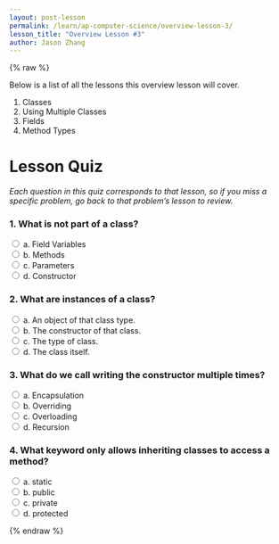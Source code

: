 ```yaml
---
layout: post-lesson
permalink: /learn/ap-computer-science/overview-lesson-3/
lesson_title: "Overview Lesson #3"
author: Jason Zhang
---
```


<script src="/questions.js"></script>

{% raw %}

Below is a list of all the lessons this overview lesson will cover. 

1. Classes
2. Using Multiple Classes
3. Fields
4. Method Types

<h1>Lesson Quiz</h1>

_Each question in this quiz corresponds to that lesson, so if you miss a specific problem, go back to that problem’s lesson to review._


<h3>1. What is not part of a class?</h3>

<form>
    <div>
        <input type="radio" value="a" name="cc" onchange="check(this, 'c')">
        a. Field Variables
    </div>
    <div>
        <input type="radio" value="b" name="cc" onchange="check(this, 'c')">
        b. Methods
    </div>
    <div>
        <input type="radio" value="c" name="cc" onchange="check(this, 'c')">
        c. Parameters
    </div>
    <div>
        <input type="radio" value="d" name="cc" onchange="check(this, 'c')">
        d. Constructor
    </div>
</form>


<h3>2. What are instances of a class?</h3>

<form>
    <div>
        <input type="radio" value="a" name="cc" onchange="check(this, 'a')">
        a. An object of that class type.
    </div>
    <div>
        <input type="radio" value="b" name="cc" onchange="check(this, 'a')">
        b. The constructor of that class.
    </div>
    <div>
        <input type="radio" value="c" name="cc" onchange="check(this, 'a')">
        c. The type of class.
    </div>
    <div>
        <input type="radio" value="d" name="cc" onchange="check(this, 'a')">
        d. The class itself. 
    </div>
</form>

<h3>3. What do we call writing the constructor multiple times?</h3>

<form>
    <div>
        <input type="radio" value="a" name="cc" onchange="check(this, 'c')">
        a. Encapsulation
    </div>
    <div>
        <input type="radio" value="b" name="cc" onchange="check(this, 'c')">
        b. Overriding
    </div>
    <div>
        <input type="radio" value="c" name="cc" onchange="check(this, 'c')">
        c. Overloading
    </div>
    <div>
        <input type="radio" value="d" name="cc" onchange="check(this, 'c')">
        d. Recursion
    </div>
</form>

<h3>4. What keyword only allows inheriting classes to access a method?</h3>

<form>
    <div>
        <input type="radio" value="a" name="cc" onchange="check(this, 'd')">
        a. static
    </div>
    <div>
        <input type="radio" value="b" name="cc" onchange="check(this, 'd')">
        b. public 
    </div>
    <div>
        <input type="radio" value="c" name="cc" onchange="check(this, 'd')">
        c. private
    </div>
    <div>
        <input type="radio" value="d" name="cc" onchange="check(this, 'd')">
        d. protected
    </div>
</form>

{% endraw %}

